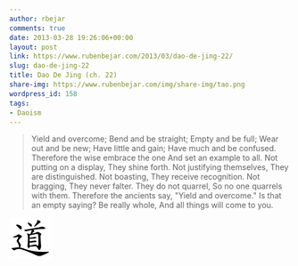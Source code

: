 ```yaml
---
author: rbejar
comments: true
date: 2013-03-28 19:26:06+00:00
layout: post
link: https://www.rubenbejar.com/2013/03/dao-de-jing-22/
slug: dao-de-jing-22
title: Dao De Jing (ch. 22)
share-img: https://www.rubenbejar.com/img/share-img/tao.png
wordpress_id: 158
tags:
- Daoism
---
```


<blockquote>Yield and overcome;
Bend and be straight;
Empty and be full;
Wear out and be new;
Have little and gain;
Have much and be confused.
Therefore the wise embrace the one
And set an example to all.
Not putting on a display,
They shine forth.
Not justifying themselves,
They are distinguished.
Not boasting,
They receive recognition.
Not bragging,
They never falter.
They do not quarrel,
So no one quarrels with them.
Therefore the ancients say, "Yield and overcome."
Is that an empty saying?
Be really whole,
And all things will come to you.</blockquote>

![Dao](/img/thumbs/tao.png)
